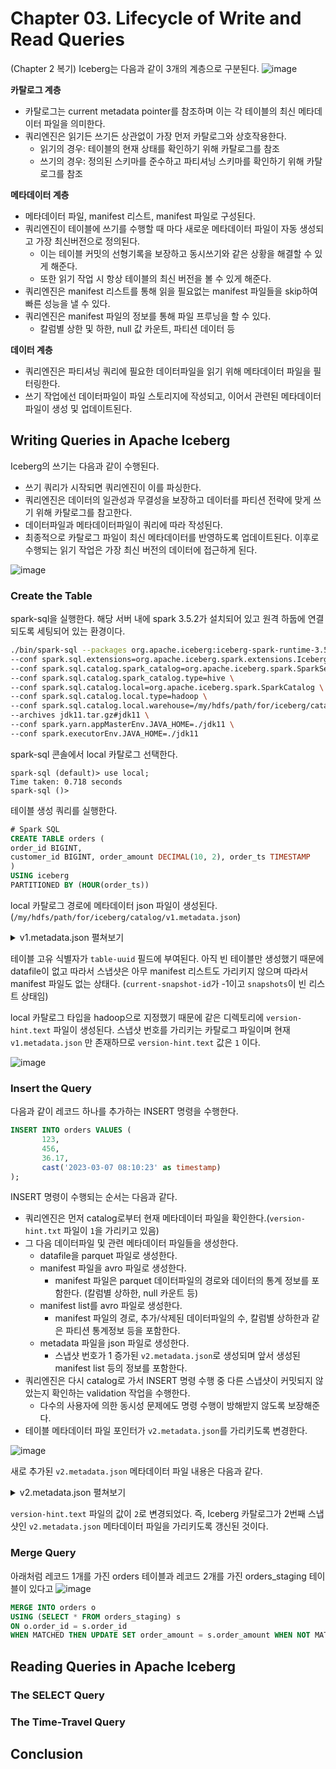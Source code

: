 # Chapter 03. Lifecycle of Write and Read Queries

(Chapter 2 복기) Iceberg는 다음과 같이 3개의 계층으로 구분된다.
![image](https://github.com/user-attachments/assets/1c846902-39c5-4355-8ec8-2f03a9edaadb)

**카탈로그 계층**
- 카탈로그는 current metadata pointer를 참조하며 이는 각 테이블의 최신 메타데이터 파일을 의미한다.
- 쿼리엔진은 읽기든 쓰기든 상관없이 가장 먼저 카탈로그와 상호작용한다.
  - 읽기의 경우: 테이블의 현재 상태를 확인하기 위해 카탈로그를 참조
  - 쓰기의 경우: 정의된 스키마를 준수하고 파티셔닝 스키마를 확인하기 위해 카탈로그를 참조

**메타데이터 계층**
- 메타데이터 파일, manifest 리스트, manifest 파일로 구성된다.
- 쿼리엔진이 테이블에 쓰기를 수행할 때 마다 새로운 메타데이터 파일이 자동 생성되고 가장 최신버전으로 정의된다.
  - 이는 테이블 커밋의 선형기록을 보장하고 동시쓰기와 같은 상황을 해결할 수 있게 해준다.
  - 또한 읽기 작업 시 항상 테이블의 최신 버전을 볼 수 있게 해준다.
- 쿼리엔진은 manifest 리스트를 통해 읽을 필요없는  manifest 파일들을 skip하여 빠른 성능을 낼 수 있다.
- 쿼리엔진은 manifest 파일의 정보를 통해 파일 프루닝을 할 수 있다.
  - 칼럼별 상한 및 하한, null 값 카운트, 파티션 데이터 등

**데이터 계층**
- 쿼리엔진은 파티셔닝 쿼리에 필요한 데이터파일을 읽기 위해 메타데이터 파일을 필터링한다.
- 쓰기 작업에선 데이터파일이 파일 스토리지에 작성되고, 이어서 관련된 메타데이터 파일이 생성 및 업데이트된다.




## Writing Queries in Apache Iceberg

Iceberg의 쓰기는 다음과 같이 수행된다.
- 쓰기 쿼리가 시작되면 쿼리엔진이 이를 파싱한다.
- 쿼리엔진은 데이터의 일관성과 무결성을 보장하고 데이터를 파티션 전략에 맞게 쓰기 위해 카탈로그를 참고한다.
- 데이터파일과 메타데이터파일이 쿼리에 따라 작성된다.
- 최종적으로 카탈로그 파일이 최신 메타데이터를 반영하도록 업데이트된다. 이후로 수행되는 읽기 작업은 가장 최신 버전의 데이터에 접근하게 된다.

![image](https://github.com/user-attachments/assets/fc543a7c-a174-4dd5-bf4f-a9cb71d42cd7)


### Create the Table

spark-sql을 실행한다.
해당 서버 내에 spark 3.5.2가 설치되어 있고 원격 하둡에 연결되도록 세팅되어 있는 환경이다.
```bash
./bin/spark-sql --packages org.apache.iceberg:iceberg-spark-runtime-3.5_2.12:1.7.1 \
--conf spark.sql.extensions=org.apache.iceberg.spark.extensions.IcebergSparkSessionExtensions \
--conf spark.sql.catalog.spark_catalog=org.apache.iceberg.spark.SparkSessionCatalog \
--conf spark.sql.catalog.spark_catalog.type=hive \
--conf spark.sql.catalog.local=org.apache.iceberg.spark.SparkCatalog \
--conf spark.sql.catalog.local.type=hadoop \
--conf spark.sql.catalog.local.warehouse=/my/hdfs/path/for/iceberg/catalog \
--archives jdk11.tar.gz#jdk11 \
--conf spark.yarn.appMasterEnv.JAVA_HOME=./jdk11 \
--conf spark.executorEnv.JAVA_HOME=./jdk11
```

spark-sql 콘솔에서 local 카탈로그 선택한다.
```
spark-sql (default)> use local;
Time taken: 0.718 seconds
spark-sql ()>
```

테이블 생성 쿼리를 실행한다.
```sql
# Spark SQL
CREATE TABLE orders (
order_id BIGINT,
customer_id BIGINT, order_amount DECIMAL(10, 2), order_ts TIMESTAMP
)
USING iceberg
PARTITIONED BY (HOUR(order_ts))
```

local 카탈로그 경로에 메타데이터 json 파일이 생성된다. (`/my/hdfs/path/for/iceberg/catalog/v1.metadata.json`)

<details>
<summary>v1.metadata.json 펼쳐보기</summary>

```json
{
  "format-version" : 2,
  "table-uuid" : "47ed1b81-17e0-49bb-bd69-eabff2d020cf",
  "location" : "/my/hdfs/path/for/iceberg/catalog/orders",
  "last-sequence-number" : 0,
  "last-updated-ms" : 1736229455394,
  "last-column-id" : 4,
  "current-schema-id" : 0,
  "schemas" : [ {
    "type" : "struct",
    "schema-id" : 0,
    "fields" : [ {
      "id" : 1,
      "name" : "order_id",
      "required" : false,
      "type" : "long"
    }, {
      "id" : 2,
      "name" : "customer_id",
      "required" : false,
      "type" : "long"
    }, {
      "id" : 3,
      "name" : "order_amount",
      "required" : false,
      "type" : "decimal(10, 2)"
    }, {
      "id" : 4,
      "name" : "order_ts",
      "required" : false,
      "type" : "timestamptz"
    } ]
  } ],
  "default-spec-id" : 0,
  "partition-specs" : [ {
    "spec-id" : 0,
    "fields" : [ {
      "name" : "order_ts_hour",
      "transform" : "hour",
      "source-id" : 4,
      "field-id" : 1000
    } ]
  } ],
  "last-partition-id" : 1000,
  "default-sort-order-id" : 0,
  "sort-orders" : [ {
    "order-id" : 0,
    "fields" : [ ]
  } ],
  "properties" : {
    "owner" : "irteam",
    "write.parquet.compression-codec" : "zstd"
  },
  "current-snapshot-id" : -1,
  "refs" : { },
  "snapshots" : [ ],
  "statistics" : [ ],
  "partition-statistics" : [ ],
  "snapshot-log" : [ ],
  "metadata-log" : [ ]
}
```

</details>

테이블 고유 식별자가 `table-uuid` 필드에 부여된다.
아직 빈 테이블만 생성했기 때문에 datafile이 없고
따라서 스냅샷은 아무 manifest 리스트도 가리키지 않으며 따라서 manifest 파일도 없는 상태다.
(`current-snapshot-id`가 -1이고 `snapshots`이 빈 리스트 상태임)

local 카탈로그 타입을 hadoop으로 지정했기 때문에 같은 디렉토리에 `version-hint.text` 파일이 생성된다.
스냅샷 번호를 가리키는 카탈로그 파일이며 현재 `v1.metadata.json` 만 존재하므로 `version-hint.text` 값은 `1` 이다.

![image](https://github.com/user-attachments/assets/b2a5879b-a422-4d6d-9965-29a4612a62ca)




### Insert the Query
다음과 같이 레코드 하나를 추가하는 INSERT 명령을 수행한다.
```sql
INSERT INTO orders VALUES ( 
       123,
       456,
       36.17,
       cast('2023-03-07 08:10:23' as timestamp)
); 
```

INSERT 명령이 수행되는 순서는 다음과 같다.
- 쿼리엔진은 먼저 catalog로부터 현재 메타데이터 파일을 확인한다.(`version-hint.txt` 파일이 `1`을 가리키고 있음)
- 그 다음 데이터파일 및 관련 메타데이터 파일들을 생성한다.
  - datafile을 parquet 파일로 생성한다.
  - manifest 파일을 avro 파일로 생성한다.
    - manifest 파일은 parquet 데이터파일의 경로와 데이터의 통계 정보를 포함한다. (칼럼별 상하한, null 카운트 등)
  - manifest list를 avro 파일로 생성한다.
    - manifest 파일의 경로, 추가/삭제된 데이터파일의 수, 칼럼별 상하한과 같은 파티션 통계정보 등을 포함한다.
  - metadata 파일을 json 파일로 생성한다.
    - 스냅샷 번호가 1 증가된 `v2.metadata.json`로 생성되며 앞서 생성된 manifest list 등의 정보를 포함한다.
- 쿼리엔진은 다시 catalog로 가서 INSERT 명령 수행 중 다른 스냅샷이 커밋되지 않았는지 확인하는 validation 작업을 수행한다.
  - 다수의 사용자에 의한 동시성 문제에도 명령 수행이 방해받지 않도록 보장해준다.
- 테이블 메타데이터 파일 포인터가 `v2.metadata.json`를 가리키도록 변경한다.

![image](https://github.com/user-attachments/assets/0a00b192-d356-4560-a29c-13fd223ce2e7)


새로 추가된 `v2.metadata.json` 메타데이터 파일 내용은 다음과 같다.

<details>
<summary>v2.metadata.json 펼쳐보기</summary>

```json
{
  "format-version" : 2,
  "table-uuid" : "47ed1b81-17e0-49bb-bd69-eabff2d020cf",
  "location" : "/my/hdfs/path/for/iceberg/catalog/orders",
  "last-sequence-number" : 1,
  "last-updated-ms" : 1736230211856,
  "last-column-id" : 4,
  "current-schema-id" : 0,
  "schemas" : [ {
    "type" : "struct",
    "schema-id" : 0,
    "fields" : [ {
      "id" : 1,
      "name" : "order_id",
      "required" : false,
      "type" : "long"
    }, {
      "id" : 2,
      "name" : "customer_id",
      "required" : false,
      "type" : "long"
    }, {
      "id" : 3,
      "name" : "order_amount",
      "required" : false,
      "type" : "decimal(10, 2)"
    }, {
      "id" : 4,
      "name" : "order_ts",
      "required" : false,
      "type" : "timestamptz"
    } ]
  } ],
  "default-spec-id" : 0,
  "partition-specs" : [ {
    "spec-id" : 0,
    "fields" : [ {
      "name" : "order_ts_hour",
      "transform" : "hour",
      "source-id" : 4,
      "field-id" : 1000
    } ]
  } ],
  "last-partition-id" : 1000,
  "default-sort-order-id" : 0,
  "sort-orders" : [ {
    "order-id" : 0,
    "fields" : [ ]
  } ],
  "properties" : {
    "owner" : "irteam",
    "write.parquet.compression-codec" : "zstd"
  },
  "current-snapshot-id" : 8103580864574909489,
  "refs" : {
    "main" : {
      "snapshot-id" : 8103580864574909489,
      "type" : "branch"
    }
  },
  "snapshots" : [ {
    "sequence-number" : 1,
    "snapshot-id" : 8103580864574909489,
    "timestamp-ms" : 1736230211856,
    "summary" : {
      "operation" : "append",
      "spark.app.id" : "application_....._178749",
      "added-data-files" : "1",
      "added-records" : "1",
      "added-files-size" : "1277",
      "changed-partition-count" : "1",
      "total-records" : "1",
      "total-files-size" : "1277",
      "total-data-files" : "1",
      "total-delete-files" : "0",
      "total-position-deletes" : "0",
      "total-equality-deletes" : "0",
      "engine-version" : "3.5.3",
      "app-id" : "application_....._178749",
      "engine-name" : "spark",
      "iceberg-version" : "Apache Iceberg 1.7.1 (commit 4a432839233f2343a9eae8255532f911f06358ef)"
    },
    "manifest-list" : "/my/hdfs/path/for/iceberg/catalog/orders/metadata/snap-8103580864574909489-1-40e5fad9-a08d-4981-8ce8-57c5f0e58a1b.avro",
    "schema-id" : 0
  } ],
  "statistics" : [ ],
  "partition-statistics" : [ ],
  "snapshot-log" : [ {
    "timestamp-ms" : 1736230211856,
    "snapshot-id" : 8103580864574909489
  } ],
  "metadata-log" : [ {
    "timestamp-ms" : 1736229455394,
    "metadata-file" : "/my/hdfs/path/for/iceberg/catalog/orders/metadata/v1.metadata.json"
  } ]
}
```

</details>

`version-hint.text` 파일의 값이 `2`로 변경되었다.
즉, Iceberg 카탈로그가 2번째 스냅샷인 `v2.metadata.json` 메타데이터 파일을 가리키도록 갱신된 것이다.




### Merge Query

아래처럼 레코드 1개를 가진 orders 테이블과 레코드 2개를 가진 orders_staging 테이블이 있다고 
![image](https://github.com/user-attachments/assets/fa6bb1fd-d09e-4780-aae0-0ab0c4606b7d)


```sql
MERGE INTO orders o
USING (SELECT * FROM orders_staging) s
ON o.order_id = s.order_id
WHEN MATCHED THEN UPDATE SET order_amount = s.order_amount WHEN NOT MATCHED THEN INSERT *;
```


## Reading Queries in Apache Iceberg

### The SELECT Query

### The Time-Travel Query



## Conclusion
